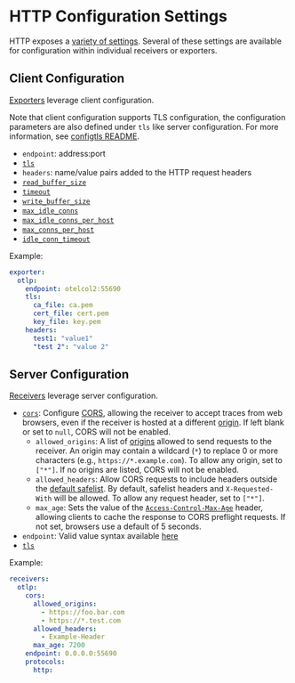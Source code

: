 # HTTP Configuration Settings

HTTP exposes a [variety of settings](https://golang.org/pkg/net/http/).
Several of these settings are available for configuration within individual
receivers or exporters.

## Client Configuration

[Exporters](https://github.com/open-telemetry/opentelemetry-collector/blob/main/exporter/README.md)
leverage client configuration.

Note that client configuration supports TLS configuration, the
configuration parameters are also defined under `tls` like server
configuration. For more information, see [configtls
README](../configtls/README.md).

- `endpoint`: address:port
- [`tls`](../configtls/README.md)
- `headers`: name/value pairs added to the HTTP request headers
- [`read_buffer_size`](https://golang.org/pkg/net/http/#Transport)
- [`timeout`](https://golang.org/pkg/net/http/#Client)
- [`write_buffer_size`](https://golang.org/pkg/net/http/#Transport)
- [`max_idle_conns`](https://golang.org/pkg/net/http/#Transport)
- [`max_idle_conns_per_host`](https://golang.org/pkg/net/http/#Transport)
- [`max_conns_per_host`](https://golang.org/pkg/net/http/#Transport)
- [`idle_conn_timeout`](https://golang.org/pkg/net/http/#Transport)

Example:

```yaml
exporter:
  otlp:
    endpoint: otelcol2:55690
    tls:
      ca_file: ca.pem
      cert_file: cert.pem
      key_file: key.pem
    headers:
      test1: "value1"
      "test 2": "value 2"
```

## Server Configuration

[Receivers](https://github.com/open-telemetry/opentelemetry-collector/blob/main/receiver/README.md)
leverage server configuration.

- [`cors`](https://github.com/rs/cors#parameters): Configure [CORS][cors],
allowing the receiver to accept traces from web browsers, even if the receiver
is hosted at a different [origin][origin]. If left blank or set to `null`, CORS
will not be enabled.
  - `allowed_origins`: A list of [origins][origin] allowed to send requests to
  the receiver. An origin may contain a wildcard (`*`) to replace 0 or more
  characters (e.g., `https://*.example.com`). To allow any origin, set to
  `["*"]`. If no origins are listed, CORS will not be enabled.
  - `allowed_headers`: Allow CORS requests to include headers outside the
  [default safelist][cors-headers]. By default, safelist headers and
  `X-Requested-With` will be allowed. To allow any request header, set to
  `["*"]`.
  - `max_age`: Sets the value of the [`Access-Control-Max-Age`][cors-cache]
  header, allowing clients to cache the response to CORS preflight requests. If
  not set, browsers use a default of 5 seconds.
- `endpoint`: Valid value syntax available [here](https://github.com/grpc/grpc/blob/master/doc/naming.md)
- [`tls`](../configtls/README.md)

[cors]: https://developer.mozilla.org/en-US/docs/Web/HTTP/CORS
[cors-headers]: https://developer.mozilla.org/en-US/docs/Glossary/CORS-safelisted_request_header
[cors-cache]: https://developer.mozilla.org/en-US/docs/Web/HTTP/Headers/Access-Control-Max-Age
[origin]: https://developer.mozilla.org/en-US/docs/Glossary/Origin

Example:

```yaml
receivers:
  otlp:
    cors:
      allowed_origins:
        - https://foo.bar.com
        - https://*.test.com
      allowed_headers:
        - Example-Header
      max_age: 7200
    endpoint: 0.0.0.0:55690
    protocols:
      http:
```
